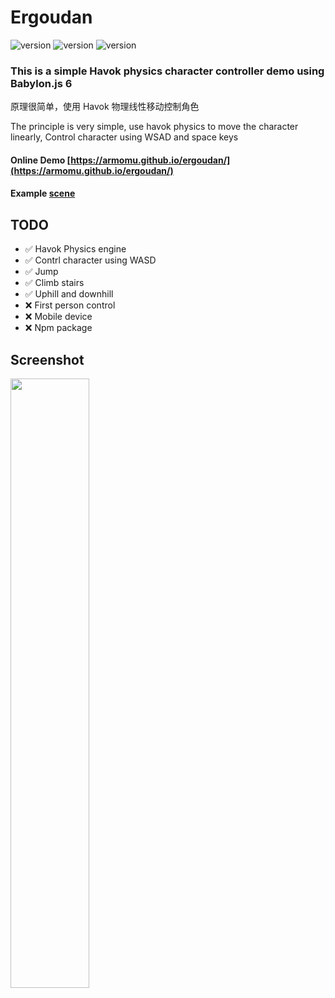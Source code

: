 

# Ergoudan 

![version](https://img.shields.io/badge/Babylonjs-6.x-green.svg) 
![version](https://img.shields.io/badge/Havok-1.x-blue.svg)
![version](https://img.shields.io/badge/Vite-4.x-green.svg) 

### This is a simple Havok physics character controller demo using Babylon.js 6

原理很简单，使用 Havok 物理线性移动控制角色

The principle is very simple, use havok physics to move the character linearly, Control character using WSAD and space keys
#### Online Demo [https://armomu.github.io/ergoudan/](https://armomu.github.io/ergoudan/)
#### Example [scene](https://daisy-kaliman.vercel.app/#/index)

## TODO
- ✅ Havok Physics engine
- ✅ Contrl character using WASD
- ✅ Jump
- ✅ Climb stairs
- ✅ Uphill and downhill
- ❌ First person control 
- ❌ Mobile device 
- ❌ Npm package
    
## Screenshot

<img width="50%" src="https://github.com/armomu/ergoudan/raw/master/public/094246.png">
